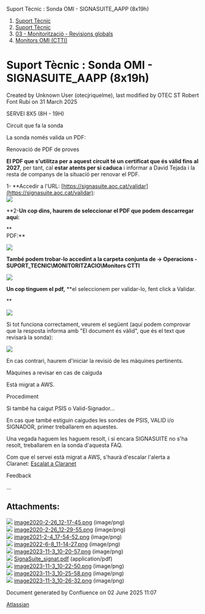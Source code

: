 Suport Tècnic : Sonda OMI - SIGNASUITE\_AAPP (8x19h)  

1.  [Suport Tècnic](index.md)
2.  [Suport Tècnic](13893782.md)
3.  [03 - Monitorització - Revisions globals](26313327.md)
4.  [Monitors OMI (CTTI)](26313608.md)

Suport Tècnic : Sonda OMI - SIGNASUITE\_AAPP (8x19h)
====================================================

Created by Unknown User (otecjriquelme), last modified by OTEC ST Robert Font Rubí on 31 March 2025

SERVEI 8X5 (8H - 19H)

Circuit que fa la sonda

La sonda només valida un PDF:

Renovació de PDF de proves

**El PDF que s'utilitza per a aquest circuit té un certificat que és vàlid fins al 2027**, per tant, cal **estar atents per si caduca** i informar a David Tejada i la resta de companys de la situació per renovar el PDF.

  

1- **Accedir a l'URL: [https://signasuite.aoc.cat/validar](https://signasuite.aoc.cat/validar):  
![](attachments/34505445/100008266.png)  
  
**2-**Un cop dins, haurem de seleccionar el PDF que podem descarregar aquí:**

**  
PDF:**

[![](rest/documentConversion/latest/conversion/thumbnail/100008267/1)](/download/attachments/34505445/SignaSuite_signat.pdf?version=1&modificationDate=1699003325174&api=v2)  

**També podem trobar-lo accedint a la carpeta conjunta de → Operacions - SUPORT\_TECNIC\\MONITORITZACIO\\Monitors CTTI**

**![](attachments/34505445/100008268.png)**

  

  

**Un cop tinguem el pdf,** **el seleccionem per validar-lo, fent click a Validar.  
  
**

![](attachments/34505445/100008269.png)

  

Si tot funciona correctament, veurem el següent (aquí podem comprovar que la resposta informa amb "El document és vàlid", que és el text que revisarà la sonda):

![](attachments/34505445/100008270.png)

  

En cas contrari, haurem d'iniciar la revisió de les màquines pertinents. 

Màquines a revisar en cas de caiguda

Està migrat a AWS.

Procediment

Si també ha caigut PSIS o Valid-Signador...

En cas que també estiguin caigudes les sondes de PSIS, VALID i/o SIGNADOR, primer treballarem en aquestes.

Una vegada haguem les haguem resolt, i si encara SIGNASUITE no s'ha resolt, treballarem en la sonda d'aquesta FAQ.

Com que el servei està migrat a AWS, s'haurà d'escalar l'alerta a Claranet: [Escalat a Claranet](Escalat-a-Claranet_100008900.md)

Feedback

...

  

  

  

Attachments:
------------

![](images/icons/bullet_blue.gif) [image2020-2-26\_12-17-45.png](attachments/34505445/34505446.png) (image/png)  
![](images/icons/bullet_blue.gif) [image2020-2-26\_12-29-55.png](attachments/34505445/34505449.png) (image/png)  
![](images/icons/bullet_blue.gif) [image2021-2-4\_17-54-52.png](attachments/34505445/41520975.png) (image/png)  
![](images/icons/bullet_blue.gif) [image2022-6-8\_11-14-27.png](attachments/34505445/64981691.png) (image/png)  
![](images/icons/bullet_blue.gif) [image2023-11-3\_10-20-57.png](attachments/34505445/100008266.png) (image/png)  
![](images/icons/bullet_blue.gif) [SignaSuite\_signat.pdf](attachments/34505445/100008267.pdf) (application/pdf)  
![](images/icons/bullet_blue.gif) [image2023-11-3\_10-22-50.png](attachments/34505445/100008268.png) (image/png)  
![](images/icons/bullet_blue.gif) [image2023-11-3\_10-25-58.png](attachments/34505445/100008269.png) (image/png)  
![](images/icons/bullet_blue.gif) [image2023-11-3\_10-26-32.png](attachments/34505445/100008270.png) (image/png)  

Document generated by Confluence on 02 June 2025 11:07

[Atlassian](http://www.atlassian.com/)